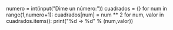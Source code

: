 numero = int(input("Dime un número:"))
cuadrados = {}
for num in range(1,numero+1):
    cuadrados[num] = num ** 2
for num, valor in cuadrados.items():
    print("%d -> %d" % (num,valor))
